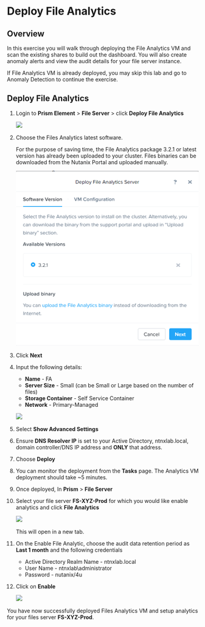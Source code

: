 # Deploy File Analytics

## Overview

In this exercise you will walk through deploying the File Analytics VM
and scan the existing shares to build out the dashboard. You will also
create anomaly alerts and view the audit details for your file server
instance.

If File Analytics VM is already deployed, you may skip this lab and go to Anomaly Detection to continue the exercise.

## Deploy File Analytics

1.  Login to **Prism Element** \> **File Server** \> click **Deploy File Analytics**

    ![](images/31.png)

2.  Choose the Files Analytics latest software.

    For the purpose of saving time, the File Analytics package 3.2.1 or latest version has already been uploaded to your cluster. Files binaries can be downloaded from the Nutanix Portal and uploaded manually.

    ![](images/31-1.png)

3.  Click **Next**

4.  Input the following details:

    -   **Name** - FA
    -   **Server Size** - Small (can be Small or Large based on the
        number of files)
    -   **Storage Container** - Self Service Container
    -   **Network** - Primary-Managed

    ![](images/31-2.png)

5.  Select **Show Advanced Settings**

6.  Ensure **DNS Resolver IP** is set to your Active Directory,
    ntnxlab.local, domain controller/DNS IP address and **ONLY** that
    address.

7.  Choose **Deploy**

8.  You can monitor the deployment from the **Tasks** page. The
    Analytics VM deployment should take \~5 minutes.

9.  Once deployed, In **Prism** \> **File Server**

10. Select your file server **FS-XYZ-Prod** for which you would like enable analytics and click **File Analytics**

    ![](images/33.png)

    This will open in a new tab.

11. On the Enable File Analytic, choose the audit data retention period as **Last 1 month**
    and the following credentials

    -   Active Directory Realm Name - ntnxlab.local
    -   User Name - ntnxlab\administrator
    -   Password - nutanix/4u

12. Click on **Enable**

    ![](images/34.png)

You have now successfully deployed Files Analytics VM and setup
analytics for your files server **FS-XYZ-Prod**.
